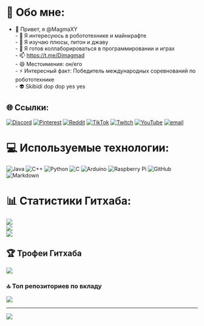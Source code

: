 # 💫 Обо мне:
- 👋 Привет, я @MagmaXY<br>- 👀 Я интересуюсь в робототехнике и майнкрафте<br>- 🌱 Я изучаю плюсы, питон и джаву<br>- 💞️ Я готов коллаборироваться в программировании и играх<br>- 📫 https://t.me/Dimagmad <br>- 😄 Местоимения: он/его<br>- ⚡ Интересный факт: Победитель международных соревнований по робототехнике<br>- 👽 Skibidi dop dop yes yes


## 🌐 Ссылки:
[![Discord](https://img.shields.io/badge/Discord-%237289DA.svg?logo=discord&logoColor=white)]( https://discord.gg/MagmaXY ) [![Pinterest](https://img.shields.io/badge/Pinterest-%23E60023.svg?logo=Pinterest&logoColor=white)]( https://pinterest.com/MagmaXY ) [![Reddit](https://img.shields.io/badge/Reddit-%23FF4500.svg?logo=Reddit&logoColor=white)]( https://reddit.com/user/MagmaXY_rddt ) [![TikTok](https://img.shields.io/badge/TikTok-%23000000.svg?logo=TikTok&logoColor=white)]( https://tiktok.com/@magma_xy_tik_tok ) [![Twitch](https://img.shields.io/badge/Twitch-%239146FF.svg?logo=Twitch&logoColor=white)]( https://twitch.tv/magma_xy ) [![YouTube](https://img.shields.io/badge/YouTube-%23FF0000.svg?logo=YouTube&logoColor=white)]( https://youtube.com/@MagmaXY_Youtube ) [![email](https://img.shields.io/badge/Email-D14836?logo=gmail&logoColor=white)](mailto:dimafilippov1800@gmail.com) 

# 💻 Используемые технологии:
![Java]( https://img.shields.io/badge/java-%23ED8B00.svg?style=for-the-badge&logo=openjdk&logoColor=white) ![C++]( https://img.shields.io/badge/c++-%2300599C.svg?style=for-the-badge&logo=c%2B%2B&logoColor=white) ![Python]( https://img.shields.io/badge/python-3670A0?style=for-the-badge&logo=python&logoColor=ffdd54) ![C]( https://img.shields.io/badge/c-%2300599C.svg?style=for-the-badge&logo=c&logoColor=white) ![Arduino]( https://img.shields.io/badge/-Arduino-00979D?style=for-the-badge&logo=Arduino&logoColor=white) ![Raspberry Pi]( https://img.shields.io/badge/-Raspberry_Pi-C51A4A?style=for-the-badge&logo=Raspberry-Pi) ![GitHub]( https://img.shields.io/badge/github-%23121011.svg?style=for-the-badge&logo=github&logoColor=white) ![Markdown]( https://img.shields.io/badge/markdown-%23000000.svg?style=for-the-badge&logo=markdown&logoColor=white)
# 📊 Статистики Гитхаба:
![]( https://github-readme-stats.vercel.app/api?username=MagmaXY&theme=dark&hide_border=false&include_all_commits=false&count_private=false)<br/>
![]( https://nirzak-streak-stats.vercel.app/?user=MagmaXY&theme=dark&hide_border=false)<br/>
![]( https://github-readme-stats.vercel.app/api/top-langs/?username=MagmaXY&theme=dark&hide_border=false&include_all_commits=false&count_private=false&layout=compact)

## 🏆 Трофеи Гитхаба
![]( https://github-profile-trophy.vercel.app/?username=MagmaXY&theme=radical&no-frame=true&no-bg=true&margin-w=4)

### 🔝 Топ репозиториев по вкладу
![]( https://github-contributor-stats.vercel.app/api?username=MagmaXY&limit=5&theme=dark&combine_all_yearly_contributions=true)

---
[![]( https://visitcount.itsvg.in/api?id=MagmaXY&icon=0&color=11)]( https://visitcount.itsvg.in )

<!-- Proudly created with GPRM ( https://gprm.itsvg.in  ) --
